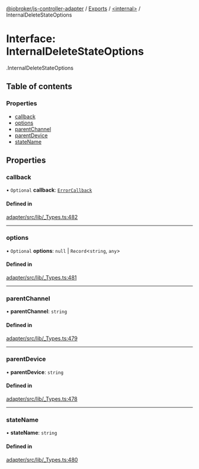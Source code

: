 [@iobroker/js-controller-adapter](../README.md) / [Exports](../modules.md) / [<internal\>](../modules/internal_.md) / InternalDeleteStateOptions

# Interface: InternalDeleteStateOptions

[<internal>](../modules/internal_.md).InternalDeleteStateOptions

## Table of contents

### Properties

- [callback](internal_.InternalDeleteStateOptions.md#callback)
- [options](internal_.InternalDeleteStateOptions.md#options)
- [parentChannel](internal_.InternalDeleteStateOptions.md#parentchannel)
- [parentDevice](internal_.InternalDeleteStateOptions.md#parentdevice)
- [stateName](internal_.InternalDeleteStateOptions.md#statename)

## Properties

### callback

• `Optional` **callback**: [`ErrorCallback`](../modules/internal_.md#errorcallback)

#### Defined in

[adapter/src/lib/_Types.ts:482](https://github.com/ioBroker/ioBroker.js-controller/blob/0ce62b24/packages/adapter/src/lib/_Types.ts#L482)

___

### options

• `Optional` **options**: ``null`` \| `Record`<`string`, `any`\>

#### Defined in

[adapter/src/lib/_Types.ts:481](https://github.com/ioBroker/ioBroker.js-controller/blob/0ce62b24/packages/adapter/src/lib/_Types.ts#L481)

___

### parentChannel

• **parentChannel**: `string`

#### Defined in

[adapter/src/lib/_Types.ts:479](https://github.com/ioBroker/ioBroker.js-controller/blob/0ce62b24/packages/adapter/src/lib/_Types.ts#L479)

___

### parentDevice

• **parentDevice**: `string`

#### Defined in

[adapter/src/lib/_Types.ts:478](https://github.com/ioBroker/ioBroker.js-controller/blob/0ce62b24/packages/adapter/src/lib/_Types.ts#L478)

___

### stateName

• **stateName**: `string`

#### Defined in

[adapter/src/lib/_Types.ts:480](https://github.com/ioBroker/ioBroker.js-controller/blob/0ce62b24/packages/adapter/src/lib/_Types.ts#L480)
